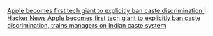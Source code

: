 
[Apple becomes first tech giant to explicitly ban caste discrimination | Hacker News](https://news.ycombinator.com/item?id=32482007)
[Apple becomes first tech giant to explicitly ban caste discrimination, trains managers on Indian caste system](https://www.indiatoday.in/technology/news/story/apple-becomes-first-tech-giant-to-explicitly-ban-caste-discrimination-trains-managers-on-indian-caste-system-1988183-2022-08-15)
